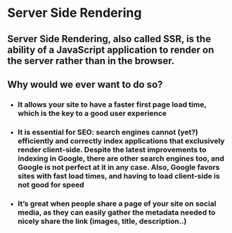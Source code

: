 # Server Side Rendering

## Server Side Rendering, also called SSR, is the ability of a JavaScript application to render on the server rather than in the browser.

## Why would we ever want to do so?

- ### It allows your site to have a faster first page load time, which is the key to a good user experience
- ### It is essential for SEO: search engines cannot (yet?) efficiently and correctly index applications that exclusively render client-side. Despite the latest improvements to indexing in Google, there are other search engines too, and Google is not perfect at it in any case. Also, Google favors sites with fast load times, and having to load client-side is not good for speed
- ### It’s great when people share a page of your site on social media, as they can easily gather the metadata needed to nicely share the link (images, title, description..)
